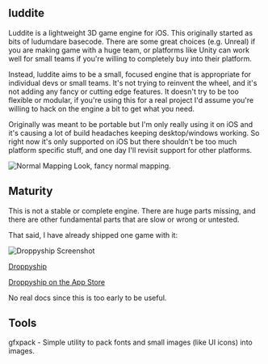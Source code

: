 
luddite
--------

Luddite is a lightweight 3D game engine for iOS. This originally started as bits of ludumdare basecode. There are some great choices (e.g. Unreal) if you are making game with a huge team, or platforms like Unity can work well for small teams if you're willing to completely buy into their platform.

Instead, luddite aims to be a small, focused engine that is appropriate for individual devs or small teams. It's not trying
to reinvent the wheel, and it's not adding any fancy or cutting edge features. It doesn't try to be too flexible or modular, if you're using this for a real project I'd assume you're willing to hack on the engine a bit to get what you need. 

Originally was meant to be portable but I'm only really using it on iOS and it's causing a lot of build headaches keeping desktop/windows working. So right now it's only supported
on iOS but there shouldn't be too much platform specific stuff, and one day I'll revisit support for other platforms.

![Normal Mapping](http://www.tapnik.com/luddite_nrm_mapping_sm.png)
Look, fancy normal mapping.

Maturity
------
This is not a stable or complete engine. There are huge parts missing, and there are other fundamental parts that are slow or wrong or untested. 

That said, I have already shipped one game with it:

![Droppyship Screenshot](http://www.tapnik.com/images/droppyship-featured.png)

[Droppyship](http://www.tapnik.com/droppyship/)

[Droppyship on the App Store](https://itunes.apple.com/us/app/droppyship/id820172550?mt=8)

No real docs since this is too early to be useful.

Tools
-----

gfxpack - Simple utility to pack fonts and small images (like UI icons) into images.
